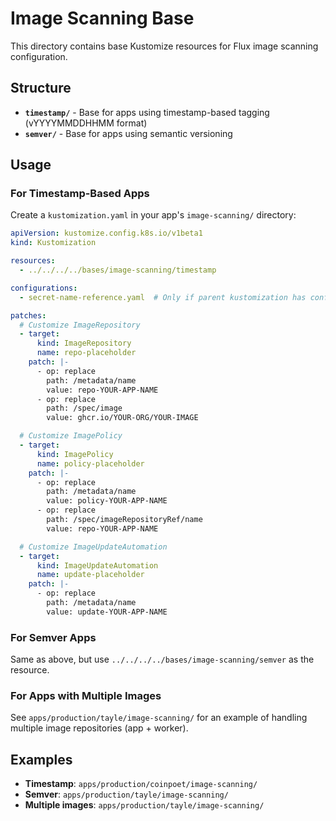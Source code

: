 # Image Scanning Base

This directory contains base Kustomize resources for Flux image scanning configuration.

## Structure

- **`timestamp/`** - Base for apps using timestamp-based tagging (vYYYYMMDDHHMM format)
- **`semver/`** - Base for apps using semantic versioning

## Usage

### For Timestamp-Based Apps

Create a `kustomization.yaml` in your app's `image-scanning/` directory:

```yaml
apiVersion: kustomize.config.k8s.io/v1beta1
kind: Kustomization

resources:
  - ../../../../bases/image-scanning/timestamp

configurations:
  - secret-name-reference.yaml  # Only if parent kustomization has configurations field

patches:
  # Customize ImageRepository
  - target:
      kind: ImageRepository
      name: repo-placeholder
    patch: |-
      - op: replace
        path: /metadata/name
        value: repo-YOUR-APP-NAME
      - op: replace
        path: /spec/image
        value: ghcr.io/YOUR-ORG/YOUR-IMAGE

  # Customize ImagePolicy
  - target:
      kind: ImagePolicy
      name: policy-placeholder
    patch: |-
      - op: replace
        path: /metadata/name
        value: policy-YOUR-APP-NAME
      - op: replace
        path: /spec/imageRepositoryRef/name
        value: repo-YOUR-APP-NAME

  # Customize ImageUpdateAutomation
  - target:
      kind: ImageUpdateAutomation
      name: update-placeholder
    patch: |-
      - op: replace
        path: /metadata/name
        value: update-YOUR-APP-NAME
```

### For Semver Apps

Same as above, but use `../../../../bases/image-scanning/semver` as the resource.

### For Apps with Multiple Images

See `apps/production/tayle/image-scanning/` for an example of handling multiple image repositories (app + worker).

## Examples

- **Timestamp**: `apps/production/coinpoet/image-scanning/`
- **Semver**: `apps/production/tayle/image-scanning/`
- **Multiple images**: `apps/production/tayle/image-scanning/`
